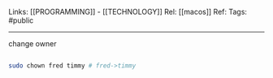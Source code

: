 Links: [[PROGRAMMING]] - [[TECHNOLOGY]]
Rel: [[macos]]
Ref:
Tags: #public 

--- 
change owner

```sh

sudo chown fred timmy # fred->timmy
```